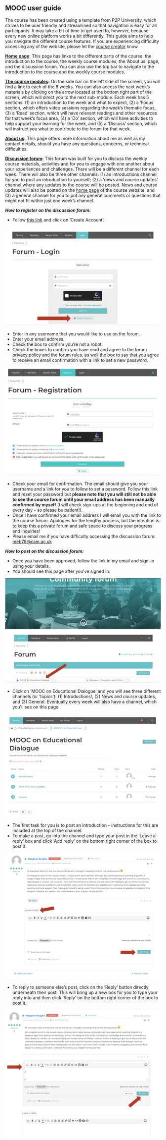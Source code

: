 ## MOOC user guide

The course has been created using a template from P2P University, which strives to be user friendly and streamlined so that navigation is easy for all participants. It may take a bit of time to get used to, however, because every new online platform works a bit differently. This guide aims to help you navigate the different course features. If you are experiencing difficulty accessing any of the website, please let the [course creator](https://mbrugha.github.io/course-in-a-box/about-us/) know.

**[Home page](https://mbrugha.github.io/course-in-a-box/):** This page has links to the different parts of the course: the introduction to the course, the weekly course modules, the ‘About us’ page, and the discussion forum. You can also use the top bar to navigate to the introduction to the course and the weekly course modules.

**[The course modules](https://mbrugha.github.io/course-in-a-box/modules/the%20course%20modules/wk-1/):** On the side bar on the left side of the screen, you will find a link to each of the 6 weeks. You can also access the next week’s materials by clicking on the arrow located at the bottom right part of the screen, which will direct you to the next sub-module. Each week has 5 sections: (1) an introduction to the week and what to expect, (2) a ‘Focus’ section, which offers video sessions regarding the week’s thematic focus, (3) a ‘Read’ section, which will have relevant readings and other resources for that week’s focus area, (4) a ‘Do’ section, which will have activities to help support your learning for the week, and (5) a ‘Discuss’ section, which will instruct you what to contribute to the forum for that week.

**[About us](https://mbrugha.github.io/course-in-a-box/about-us/):** This page offers more information about me as well as my contact details, should you have any questions, concerns, or technical difficulties.

**[Discussion forum](https://www.edudialogue.org/forum/dialogue-mooc-on-dialogue/):** This forum was built for you to discuss the weekly course materials, activities and for you to engage with one another about your experiences and challenges. There will be a different channel for each week. There will also be three other channels: (1) an introductions channel for you to post an introduction to yourself; (2) a ‘news and course updates’ channel where any updates to the course will be posted. News and course updates will also be posted on the [home page](https://mbrugha.github.io/course-in-a-box/) of the course website; and (3) a general channel for you to put any general comments or questions that might not fit within just one week’s channel.


**_How to register on the discussion forum:_**

* Follow [this link](https://www.edudialogue.org/forum/dialogue-mooc-on-dialogue/) and click on ‘Create Account’.

![alt](/img/mooc_screenshot1.png)

* Enter in any username that you would like to use on the forum.
* Enter your email address.
* Check the box to confirm you’re not a robot.
* Check the boxes to confirm you have read and agree to the forum privacy policy and the forum rules, as well the box to say that you agree to receive an email confirmation with a link to set a new password.

![alt](/img/mooc_screenshot2.png)

* Check your email for confirmation. The email should give you your username and a link for you to follow to set a password. Follow this link and reset your password but **please note that you will still not be able to see the course forum until your email address has been manually confirmed by myself** (I will check sign-ups at the beginning and end of every day – so please be patient!).
* Once I have confirmed your email address I will email you with the link to the course forum. Apologies for the lengthy process, but the intention is to keep this a private forum and safe space to discuss your progress and inquiries!
* Please email me if you have difficulty accessing the discussion forum: meb78@cam.ac.uk

 
**_How to post on the discussion forum:_**

* Once you have been approved, follow the link in my email and sign-in using your details.
* You should see this page after you’ve signed in:

![alt](/img/mooc_screenshot3.png)

* Click on ‘MOOC on Educational Dialogue’ and you will see three different channels (or ‘topics’): (1) Introductions!, (2) News and course updates, and (3) General. Eventually every week will also have a channel, which you'll see on this page.

![alt](/img/mooc_screenshot4.png)

* The first task for you is to post an introduction – instructions for this are included at the top of the channel.
* To make a post, go into the channel and type your post in the ‘Leave a reply’ box and click ‘Add reply’ on the bottom right corner of the box to post it.

![alt](/img/mooc_screenshot5.png)

* To reply to someone else’s post, click on the ‘Reply’ button directly underneath their post. This will bring up a new box for you to type your reply into and then click ‘Reply’ on the bottom right corner of the box to post it.

![alt](/img/mooc_screenshot6.png)
